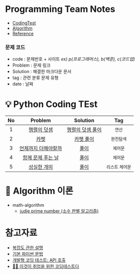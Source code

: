 # Programming Team Notes

- [CodingTest](https://github.com/dustin-kang/Programming-Team-Notes#-python-coding-test)
- [Algorithm](https://github.com/dustin-kang/Programming-Team-Notes#-algorithm-이론)
- [Reference](https://github.com/dustin-kang/Programming-Team-Notes#참고자료)

### 문제 코드
- code : 문제번호 + 사이트 _ex) p(프로그래머스), b(백준), c(코드업)_
- Problem : 문제 링크
- Solution : 해결한 마크다운 문서
- tag : 관련 분류 문제 유형
- date : 날짜

# 💡 Python Coding TEst
|No|Problem|Solution|Tag|
|:---:|:---:|:---:|:---:|
|1|[행렬의 덧셈](https://school.programmers.co.kr/learn/courses/30/lessons/12950)|[행렬의 덧셈 풀이](https://github.com/dustin-kang/Programming-Team-Notes/blob/Python/python/Matrix/12950p_행렬의_덧셈.py)|`연산`|
|2|[카펫](https://school.programmers.co.kr/learn/courses/30/lessons/42842)|[카펫 풀이]()|`완전탐색`|
|3|[언제까지 더해야할까](https://codeup.kr/problem.php?id=6079)|[풀이](https://github.com/dustin-kang/Programming-Team-Notes/issues/3)|`제어문`|
|4|[함께 문제 푸는 날](https://codeup.kr/problem.php?id=6091)|[풀이](https://github.com/dustin-kang/Programming-Team-Notes/issues/4)|`제어문`|
|5|[성실한 개미](https://codeup.kr/problem.php?id=6098)|[풀이](https://github.com/dustin-kang/Programming-Team-Notes/issues/5)|`리스트` `제어문`|

# 📌 Algorithm 이론

- math-algorithm
  - [judje prime number (소수 판별 알고리즘)](https://github.com/dustin-kang/Programming-Team-Notes/blob/Python/math-algorithm/judge_prime_number.md)

# 참고자료
- [복잡도 관한 설명](https://github.com/dustin-kang/devStudy/blob/main/data_structure/complexity.md)
- [기본 파이썬 문법](https://github.com/dustin-kang/Programming-Team-Notes/blob/Python/Pythoncode.ipynb)
- [개발형 코딩 테스트: API 호출](https://github.com/dustin-kang/Programming-Team-Notes/blob/Python/pythonapi.md)
- [👨‍💻 이것이 취업을 위한 코딩테스트다](https://github.com/ndb796/python-for-coding-test)
